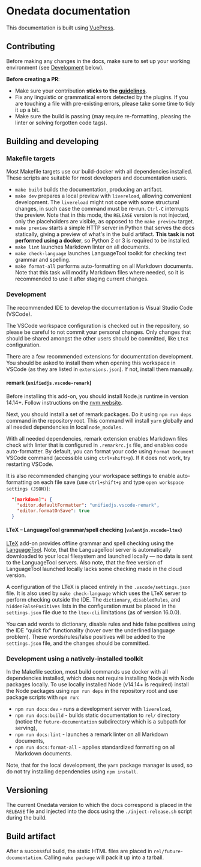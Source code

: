 # Onedata documentation

This documentation is built using [VuePress][].

## Contributing

Before making any changes in the docs, make sure to set up your working environment
(see [Development][] below).

**Before creating a PR**:

* Make sure your contribution **sticks to the [guidelines][]**.
* Fix any linguistic or grammatical errors detected by the plugins. If you are touching
  a file with pre-existing errors, please take some time to tidy it up a bit.
* Make sure the build is passing (may require re-formatting, pleasing the linter or solving
  forgotten code tags).

## Building and developing

### Makefile targets

Most Makefile targets use our build-docker with all dependencies installed.
These scripts are suitable for most developers and documentation users.

* `make build` builds the documentation, producing an artifact.
* `make dev` prepares a local preview with `livereload`, allowing
  convenient development. The `livereload` might not cope with some structural
  changes, in such case the command must be re-run. `Ctrl-C` interrupts the preview.
  Note that in this mode, the `RELEASE` version is not injected, only the
  placeholders are visible, as opposed to the `make preview` target.
* `make preview` starts a simple HTTP server in Python that serves the docs
  statically, giving a preview of what's in the build artifact. **This task is not
  performed using a docker**, so Python 2 or 3 is required to be installed.
* `make lint` launches Markdown linter on all documents.
* `make check-language` launches LanguageTool toolkit for checking text grammar and
  spelling.
* `make format-all` performs auto-formatting on all Markdown documents.
  Note that this task will modify Markdown files where needed, so it is
  recommended to use it after staging current changes.

### Development

The recommended IDE to develop the documentation is Visual Studio Code (VSCode).

The VSCode workspace configuration is checked out in the repository, so please be careful
to not commit your personal changes. Only changes that should be shared amongst the other
users should be committed, like `LTeX` configuration.

There are a few recommended extensions for documentation development. You should be
asked to install them when opening this workspace in VSCode (as they are listed in
`extensions.json`). If not, install them manually.

#### remark (`unifiedjs.vscode-remark`)

Before installing this add-on, you should install Node.js runtime in version 14.14+. Follow
instructions on the [nvm website][].

Next, you should install a set of remark packages. Do it using `npm run deps` command in
the repository root. This command will install `yarn` globally and all needed dependencies
in local `node_modules`.

With all needed dependencies, remark extension enables Markdown files check with linter
that is configured in `.remarkrc.js` file, and enables code auto-formatter. By default,
you can format your code using `Format Document` VSCode command (accessible
using `ctrl+shift+p`). If it does not work, try restarting VSCode.

It is also recommended changing your workspace settings to enable auto-formatting on each
file save (use `ctrl+shift+p` and type `open workspace settings (JSON)`):

```json
  "[markdown]": {
    "editor.defaultFormatter": "unifiedjs.vscode-remark",
    "editor.formatOnSave": true
  }
```

#### LTeX – LanguageTool grammar/spell checking (`valentjn.vscode-ltex`)

[LTeX][] add-on provides offline grammar and spell checking using the [LanguageTool][].
Note, that the LanguageTool server is automatically downloaded to your local filesystem
and launched locally — no data is sent to the LanguageTool servers. Also note, that the
free version of LanguageTool launched locally lacks some checking made in the cloud
version.

A configuration of the LTeX is placed entirely in the `.vscode/settings.json` file. It is
also used by `make check-language` which uses the LTeX server to perform checking outside
the IDE. The `dictionary`, `disabledRules`, and `hiddenFalsePositives` lists in the
configuration must be placed in the `settings.json` file due to the `ltex-cli` limitations
(as of version 16.0.0).

You can add words to dictionary, disable rules and hide false positives using the IDE
"quick fix" functionality (hover over the underlined language problem). These
words/rules/false positives will be added to the `settings.json` file, and the changes
should be committed.

### Development using a natively-installed toolkit

In the Makefile section, most build commands use docker with all dependencies installed,
which does not require installing Node.js with Node packages locally. To use locally
installed Node (v14.14+ is required) install the Node packages using `npm run deps` in
the repository root and use package scripts with `npm run`:

* `npm run docs:dev` - runs a development server with `livereload`,
* `npm run docs:build` - builds static documentation to `rel/` directory (notice the
  `future-documentation` subdirectory which is a subpath for serving),
* `npm run docs:lint` - launches a remark linter on all Markdown documents,
* `npm run docs:format-all` - applies standardized formatting on all Markdown documents.

Note, that for the local development, the `yarn` package manager is used, so do not try
installing dependencies using `npm install`.

## Versioning

The current Onedata version to which the docs correspond is placed in the
`RELEASE` file and injected into the docs using the `./inject-release.sh`
script during the build.

## Build artifact

After a successful build, the static HTML files are placed in `rel/future-documentation`.
Calling `make package` will pack it up into a tarball.

[VuePress]: https://vuepress.vuejs.org

[Development]: #development

[guidelines]: GUIDELINES.md

[nvm website]: https://github.com/nvm-sh/nvm#installing-and-updating

[LTeX]: https://marketplace.visualstudio.com/items?itemName=valentjn.vscode-ltex

[LanguageTool]: https://languagetool.org
